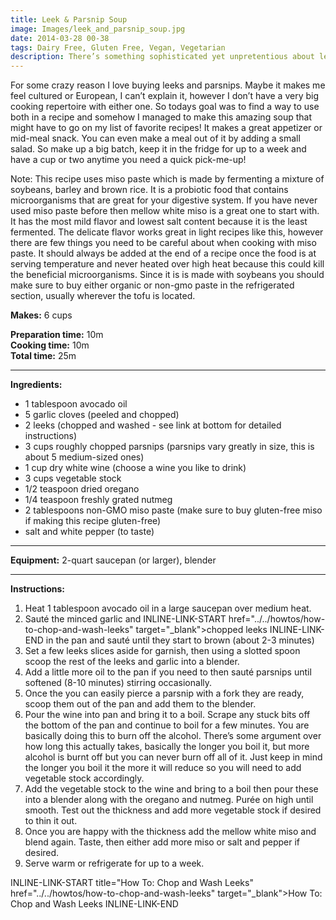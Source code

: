 ```yaml
---
title: Leek & Parsnip Soup
image: Images/leek_and_parsnip_soup.jpg
date: 2014-03-28 00-38
tags: Dairy Free, Gluten Free, Vegan, Vegetarian
description: There’s something sophisticated yet unpretentious about leeks and parsnips that I can’t really explain. All I know is this soup is quickly becoming a household favorite.
---
```

For some crazy reason I love buying leeks and parsnips. Maybe it makes me feel cultured or European, I can’t explain it, however I don’t have a very big cooking repertoire with either one. So todays goal was to find a way to use both in a recipe and somehow I managed to make this amazing soup that might have to go on my list of favorite recipes! It makes a great appetizer or mid-meal snack. You can even make a meal out of it by adding a small salad. So make up a big batch, keep it in the fridge for up to a week and have a cup or two anytime you need a quick pick-me-up!

Note: This recipe uses miso paste which is made by fermenting a mixture of soybeans, barley and brown rice. It is a probiotic food that contains microorganisms that are great for your digestive system. If you have never used miso paste before then mellow white miso is a great one to start with. It has the most mild flavor and lowest salt content because it is the least fermented. The delicate flavor works great in light recipes like this, however there are few things you need to be careful about when cooking with miso paste. It should always be added at the end of a recipe once the food is at serving temperature and never heated over high heat because this could kill the beneficial microorganisms. Since it is is made with soybeans you should make sure to buy either organic or non-gmo paste in the refrigerated section, usually wherever the tofu is located.

**Makes:** 6 cups

**Preparation time:** 10m  
**Cooking time:** 10m  
**Total time:** 25m

---

**Ingredients:**

- 1 tablespoon avocado oil
- 5 garlic cloves (peeled and chopped)
- 2 leeks (chopped and washed - see link at bottom for detailed instructions)
- 3 cups roughly chopped parsnips (parsnips vary greatly in size, this is about 5 medium-sized ones)
- 1 cup dry white wine (choose a wine you like to drink)
- 3 cups vegetable stock
- 1/2 teaspoon dried oregano
- 1/4 teaspoon freshly grated nutmeg
- 2 tablespoons non-GMO miso paste (make sure to buy gluten-free miso if making this recipe gluten-free)
-  salt and white pepper (to taste)


---

**Equipment:** 2-quart saucepan (or larger), blender

---

**Instructions:**

1. Heat 1 tablespoon avocado oil in a large saucepan over medium heat.
1. Sauté the minced garlic and INLINE-LINK-START href="../../howtos/how-to-chop-and-wash-leeks" target="_blank">chopped leeks INLINE-LINK-END in the pan and sauté until they start to brown (about 2-3 minutes)
1. Set a few leeks slices aside for garnish, then using a slotted spoon scoop the rest of the leeks and garlic into a blender. 
1. Add a little more oil to the pan if you need to then sauté parsnips until softened (8-10 minutes) stirring occasionally.
1. Once the you can easily pierce a parsnip with a fork they are ready, scoop them out of the pan and add them to the blender.
1. Pour the wine into pan and bring it to a boil. Scrape any stuck bits off the bottom of the pan and continue to boil for a few minutes. You are basically doing this to burn off the alcohol. There’s some argument over how long this actually takes, basically the longer you boil it, but more alcohol is burnt off but you can never burn off all of it. Just keep in mind the longer you boil it the more it will reduce so you will need to add vegetable stock accordingly. 
1. Add the vegetable stock to the wine and bring to a boil then pour these into a blender along with the oregano and nutmeg. Purée on high until smooth. Test out the thickness and add more vegetable stock if desired to thin it out. 
1. Once you are happy with the thickness add the mellow white miso and blend again. Taste, then either add more miso or salt and pepper if desired. 
1. Serve warm or refrigerate for up to a week. 


INLINE-LINK-START title="How To: Chop and Wash Leeks" href="../../howtos/how-to-chop-and-wash-leeks" target="_blank">How To: Chop and Wash Leeks INLINE-LINK-END
